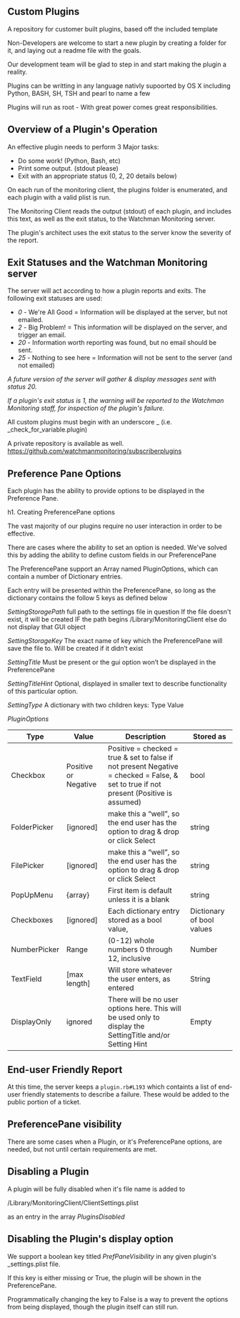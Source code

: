 Custom Plugins
--------------

A repository for customer built plugins, based off the included template

Non-Developers are welcome to start a new plugin by creating a folder for it, and laying out a readme file with the goals.

Our development team will be glad to step in and start making the plugin a reality.

Plugins can be writting in any language nativly supoorted by OS X including Python, BASH, SH, TSH and pearl to name a few

Plugins will run as root - With great power comes great responsibilities.

Overview of a Plugin's Operation
--------------

An effective plugin needs to perform 3 Major tasks:
* Do some work! (Python, Bash, etc)
* Print some output. (stdout please)
* Exit with an appropriate status (0, 2, 20 details below)

On each run of the monitoring client, the plugins folder is enumerated, and each plugin with a valid plist is run.

The Monitoring Client reads the output (stdout) of each plugin, and includes this text, as well as the exit status, to the Watchman Monitoring server.

The plugin's architect uses the exit status to the server know the severity of the report.


Exit Statuses and the Watchman Monitoring server 
--------------

The server will act according to how a plugin reports and exits.  The following exit statuses are used:

* *0* - We're All Good = Information will be displayed at the server, but not emailed.
* *2* - Big Problem! = This information will be displayed on the server, and trigger an email.
* *20* - Information worth reporting was found, but no email should be sent.
* *25* - Nothing to see here = Information will not be sent to the server (and not emailed)

_A future version of the server will gather & display messages sent with status 20._

_If a plugin's exit status is 1, the warning will be reported to the Watchman Monitoring staff, for inspection of the plugin's failure._


All custom plugins must begin with an underscore _ (i.e. _check_for_variable.plugin)

A private repository is available as well.
https://github.com/watchmanmonitoring/subscriberplugins


Preference Pane Options
--------------

Each plugin has the ability to provide options to be displayed in the Preference Pane.


h1. Creating PreferencePane options

The vast majority of our plugins require no user interaction in order to be effective.

There are cases where the ability to set an option is needed. We've solved this by adding the ability to define custom fields in our PreferencePane

The PreferencePane support an Array named PluginOptions, which can contain a number of Dictionary entries.

Each entry will be presented within the PreferencePane, so long as the dictionary contains the follow 5 keys as defined below

*SettingStoragePath*
  full path to the settings file in question
	If the file doesn't exist, it will be created IF the path begins /Library/MonitoringClient
		else do not display that GUI object

*SettingStorageKey*
	The exact name of key which the PreferencePane will save the file to.
	Will be created if it didn’t exist

*SettingTitle*
	Must be present or the gui option won’t be displayed in the PreferencePane

*SettingTitleHint*
	Optional, displayed in smaller text to describe functionality of this particular option.

*SettingType*
	A dictionary with two children keys:
	Type
	Value


*PluginOptions*

|Type|Value|Description|Stored as|
|------|-----|-----|----|
|Checkbox|Positive or Negative|Positive = checked = true & set to false if not present Negative = checked = False, & set to true if not present (Positive is assumed)|bool|
|FolderPicker|[ignored]|make this a “well”, so the end user has the option to drag & drop or click Select|string|
|FilePicker|[ignored]|make this a “well”, so the end user has the option to drag & drop or click Select|string|
|PopUpMenu|{array}|First item is default unless it is a blank|string|
|Checkboxes|[ignored]|Each dictionary entry stored as a bool value, |Dictionary of bool values|
|NumberPicker|Range|(0-12) whole numbers 0 through 12, inclusive|Number|
|TextField|[max length]|Will store whatever the user enters, as entered|String|
|DisplayOnly|ignored|There will be no user options here. This will be used only to display the SettingTitle and/or Setting Hint|Empty|


End-user Friendly Report
--------------
At this time, the server keeps a `plugin.rb#L193` which containts a list of end-user friendly statements to describe a failure. These would be added to the public portion of a ticket.


PreferencePane visibility
--------------

There are some cases when a Plugin, or it's PreferencePane options, are needed, but not until certain requirements are met.

Disabling a Plugin
--------------

A plugin will be fully disabled when it's file name is added to 

/Library/MonitoringClient/ClientSettings.plist

as an entry in the array _PluginsDisabled_


Disabling the Plugin's display option
--------------

We support a boolean key titled _PrefPaneVisibility_ in any given plugin's _settings.plist file.

If this key is either missing or True, the plugin will be shown in the PreferencePane.

Programmatically changing the key to False is a way to prevent the options from being displayed, though the plugin itself can still run.
